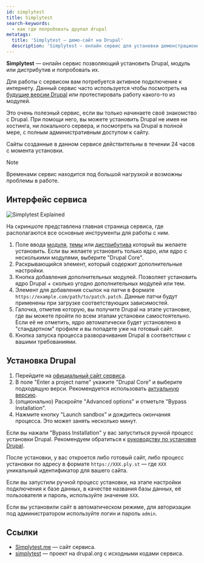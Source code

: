```yaml
---
id: simplytest
title: Simplytest
search-keywords:
  - как где попробовать друпал drupal
metatags:
  title: 'Simplytest — демо-сайт на Drupal'
  description: 'Simplytest — онлайн сервис для установки демонстрационного сайта на Drupal.'
---
```


**Simplytest** — онлайн сервис позволяющий установить Drupal, модуль или дистрибутив и попробовать их.

Для работы с сервисом вам потребуется активное подключение к интернету. Данный сервис часто используется чтобы посмотреть на [будущие версии Drupal](8/changelog/changelog.md) или протестировать работу какого-то из модулей.

Это очень полезный сервис, если вы только начинаете своё знакомство с Drupal. При помощи него, вы можете установить Drupal не имея ни хостинга, ни локального сервера, и посмотреть на Drupal в полной мере, с полным административным доступом к сайту.

Сайты созданные в данном сервисе действительны в течении 24 часов с момента установки.

> [!NOTE]
> Временами сервис находится под большой нагрузкой и возможны проблемы в работе.

## Интерфейс сервиса

![Simplytest Explained](https://i.imgur.com/DGzIumy.png)

На скриншоте представлена главная страница сервиса, где располагаются все основные инструменты для работы с ним.

1. Поле ввода [модуля](8/modules/modules.md), [темы](8/themes/themes.md) или [дистрибутива](8/distributions/distributions.md) который вы желаете установить. Если вы желаете установить только ядро, или ядро с несколькими модулями, выберите "Drupal Core".
1. Раскрывающийся элемент, который содержит дополнительные настройки.
1. Кнопка добавления дополнительных модулей. Позволяет установить ядро Drupal + сколько угодно дополнительных модулей или тем.
1. Элемент для добавления ссылок на патчи в формате `https://example.com/path/to/patch.patch`. Данные патчи будут применены при загрузке соответствующих зависимостей.
1. Галочка, отметив которую, вы получите Drupal на этапе установке, где вы можете пройти по всем этапам установки самостоятельно. Если её не отметить, ядро автоматически будет установлено в "стандартном" профиле и вы попадете уже на готовый сайт.
1. Кнопка запуска процесса разворачивания Drupal в соответствии с вашими требованиями.

## Установка Drupal

1. Перейдите на [официальный сайт сервиса](https://simplytest.me/).
1. В поле "Enter a project name" укажите "Drupal Core" и выберите подходящую верси. Рекомендуется использовать [актуальную версию](8/changelog/changelog.md).
1. (опционально) Раскройте "Advanced options" и отметьте "Bypass Installation".
1. Нажмите кнопку "Launch sandbox" и дождитесь окончания процесса. Это может занять несколько минут.

Если вы нажали "Bypass Installation" у вас запуститься ручной процесс установки Drupal. Рекомендуем обратиться к [руководству по установке Drupal](8/installation.md).

После установки, у вас откроется либо готовый сайт, либо процесс установки по адресу в формате `https://XXX.ply.st` — где `XXX` уникальный идентификатор для вашего сайта.

Если вы запустили ручной процесс установки, на этапе настройки подключения к базе данных, в качестве названия базы данных, её пользователя и пароль, используйте значение `XXX`.

Если вы установили сайт в автоматическом режиме, для авторизации под администратором используйте логин и пароль `admin`.

## Ссылки

- [Simplytest.me](https://simplytest.me/) — сайт сервиса.
- [simplytest](https://www.drupal.org/project/simplytest) — проект на drupal.org с исходными кодами сервиса.